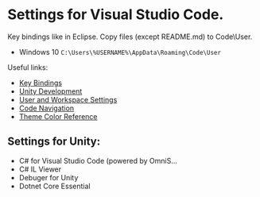 # Settings for Visual Studio Code.
Key bindings like in Eclipse. Copy files (except README.md) to Code\User.

- Windows 10 `C:\Users\%USERNAME%\AppData\Roaming\Code\User`

Useful links:
- [Key Bindings](https://code.visualstudio.com/docs/getstarted/keybindings)
- [Unity Development](https://code.visualstudio.com/docs/other/unity)
- [User and Workspace Settings](https://code.visualstudio.com/docs/getstarted/settings)
- [Code Navigation](https://code.visualstudio.com/Docs/editor/editingevolved#_reference-information)
- [Theme Color Reference](https://code.visualstudio.com/docs/getstarted/theme-color-reference)

## Settings for Unity:
- C# for Visual Studio Code (powered by OmniS...
- C# IL Viewer
- Debuger for Unity
- Dotnet Core Essential